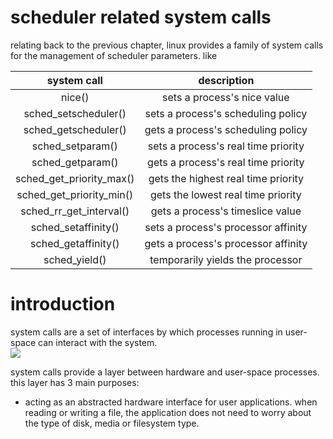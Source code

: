 # scheduler related system calls
relating back to the previous chapter, linux provides a family of system calls for the management of scheduler parameters. like

|       system call        |             description             |
| :----------------------: | :---------------------------------: |
|          nice()          |     sets a process's nice value     |
|   sched_setscheduler()   | sets a process's scheduling policy  |
|   sched_getscheduler()   | gets a process's scheduling policy  |
|     sched_setparam()     | sets a process's real time priority |
|     sched_getparam()     | gets a process's real time priority |
| sched_get_priority_max() | gets the highest real time priority |
| sched_get_priority_min() | gets the lowest real time priority  |
| sched_rr_get_interval()  |  gets a process's timeslice value   |
|   sched_setaffinity()    | sets a process's processor affinity |
|   sched_getaffinity()    | gets a process's processor affinity |
|      sched_yield()       |  temporarily yields the processor   |

# introduction
system calls are a set of interfaces by which processes running in user-space can interact with the system. \
![](https://i.sstatic.net/DzNLZ.png) 

system calls provide a layer between hardware and user-space processes. this layer has 3 main purposes:
- acting as an abstracted hardware interface for user applications. when reading or writing a file, the application does not need to worry about the type of disk, media or filesystem type.